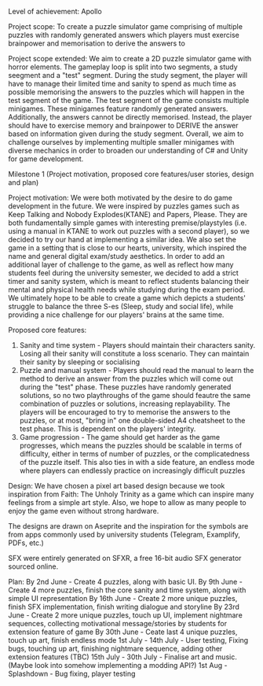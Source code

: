 Level of achievement: Apollo

Project scope: To create a puzzle simulator game comprising of multiple puzzles with randomly generated answers which players must exercise brainpower and memorisation to derive the answers to


Project scope extended:
We aim to create a 2D puzzle simulator game with horror elements. The gameplay loop is split into two segments, a study seegment and a "test" segment. During the study segment, 
the player will have to manage their limited time and sanity to spend as much time as possible memorising the answers to the puzzles which will happen in the test segment of the game.
The test segment of the game consists multiple minigames. These minigames feature randomly generated answers. Additionally, the answers cannot be directly memorised. Instead, the 
player should have to exercise memory and brainpower to DERIVE the answer based on information given during the study segment. Overall, we aim to challenge ourselves by implementing multiple
smaller minigames with diverse mechanics in order to broaden our understanding of C# and Unity for game development.

Milestone 1 (Project motivation, proposed core features/user stories, design and plan)

Project motivation: 
We were both motivated by the desire to do game development in the future. We were inspired by puzzles games such as Keep Talking and Nobody Explodes(KTANE) and Papers, Please. They
are both fundamentally simple games with interesting premise/playstyles (i.e. using a manual in KTANE to work out puzzles with a second player), so we decided to try our hand at implementing a similar idea.
We also set the game in a setting that is close to our hearts, university, which inspired the name and general digital exam/study aesthetics. In order to add an additional layer of challenge to the game, 
as well as reflect how many students feel during the university semester, we decided to add a strict timer and sanity system, which is meant to reflect students balancing their mental and physical health needs 
while studying during the exam period. We ultimately hope to be able to create a game which depicts a students' struggle to balance the three S-es (Sleep, study and social life), while providing a nice challenge for
our players' brains at the same time.

Proposed core features:
1. Sanity and time system - Players should maintain their characters sanity. Losing all their sanity will constitute a loss scenario. They can maintain their sanity by sleeping or socialising
2. Puzzle and manual system - Players should read the manual to learn the method to derive an answer from the puzzles which will come out during the "test" phase. These puzzles have randomly generated solutions, so no two
playthroughs of the game should feautre the same combination of puzzles or solutions, increasing replayability. The players will be encouraged to try to memorise the answers to the puzzles, or at most, "bring in" one double-sided A4
cheatsheet to the test phase. This is dependent on the players' integrity.
3. Game progression - The game should get harder as the game progresses, which means the puzzles should be scalable in terms of difficulty, either in terms of number of puzzles, or the complicatedness of the puzzle itself. This also
ties in with a side feature, an endless mode where players can endlessly practice on increasingly difficult puzzles

Design:
We have chosen a pixel art based design because we took inspiration from Faith: The Unholy Trinity as a game which can inspire many feelings from a simple art style. Also, we hope to allow as many people to enjoy the game even without strong
hardware.

The designs are drawn on Aseprite and the inspiration for the symbols are from apps commonly used by university students (Telegram, Examplify, PDFs, etc.)

SFX were entirely generated on SFXR, a free 16-bit audio SFX generator sourced online.


Plan:
By 2nd June - Create 4 puzzles, along with basic UI.
By 9th June - Create 4 more puzzles, finish the core sanity and time system, along with simple UI representation
By 16th June - Create 2 more unique puzzles, finish SFX implementation, finish writing dialogue and storyline
By 23rd June - Create 2 more unique puzzles, touch up UI, implement nightmare sequences, collecting motivational message/stories by students for extension feature of game
By 30th June - Ceate last 4 unique puzzles, touch up art, finish endless mode
1st July - 14th July - User testing, Fixing bugs, touching up art, finishing nightmare sequence, adding other extension features (TBC)
15th July - 30th July - Finalise art and music. (Maybe look into somehow implementing a modding API?)
1st Aug - Splashdown - Bug fixing, player testing


